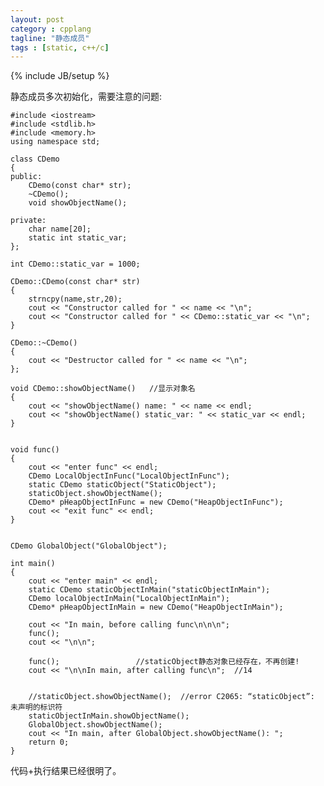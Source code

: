 ```yaml
---
layout: post
category : cpplang 
tagline: "静态成员"
tags : [static, c++/c]
---
```

{% include JB/setup %}

静态成员多次初始化，需要注意的问题:

    #include <iostream>
    #include <stdlib.h>
    #include <memory.h>
    using namespace std;

    class CDemo
    {
    public:
        CDemo(const char* str);
        ~CDemo();
        void showObjectName();   

    private:
        char name[20];
        static int static_var;
    };

    int CDemo::static_var = 1000;
    
    CDemo::CDemo(const char* str)
    {
        strncpy(name,str,20);
        cout << "Constructor called for " << name << "\n";
        cout << "Constructor called for " << CDemo::static_var << "\n";
    }

    CDemo::~CDemo()
    {
        cout << "Destructor called for " << name << "\n";
    };

    void CDemo::showObjectName()   //显示对象名
    {
        cout << "showObjectName() name: " << name << endl;
        cout << "showObjectName() static_var: " << static_var << endl;
    }


    void func()
    {
        cout << "enter func" << endl; 
        CDemo LocalObjectInFunc("LocalObjectInFunc"); 
        static CDemo staticObject("StaticObject");    
        staticObject.showObjectName();
        CDemo* pHeapObjectInFunc = new CDemo("HeapObjectInFunc"); 
        cout << "exit func" << endl; 
    } 


    CDemo GlobalObject("GlobalObject"); 
    
    int main()
    {
        cout << "enter main" << endl;
        static CDemo staticObjectInMain("staticObjectInMain");
        CDemo localObjectInMain("LocalObjectInMain");  
        CDemo* pHeapObjectInMain = new CDemo("HeapObjectInMain"); 
    
        cout << "In main, before calling func\n\n\n"; 
        func();
        cout << "\n\n";                             

        func();                 //staticObject静态对象已经存在，不再创建!                                    
        cout << "\n\nIn main, after calling func\n";  //14

        
        //staticObject.showObjectName();  //error C2065: “staticObject”: 未声明的标识符
        staticObjectInMain.showObjectName();
        GlobalObject.showObjectName();
        cout << "In main, after GlobalObject.showObjectName(): ";
        return 0;
    }

代码+执行结果已经很明了。

